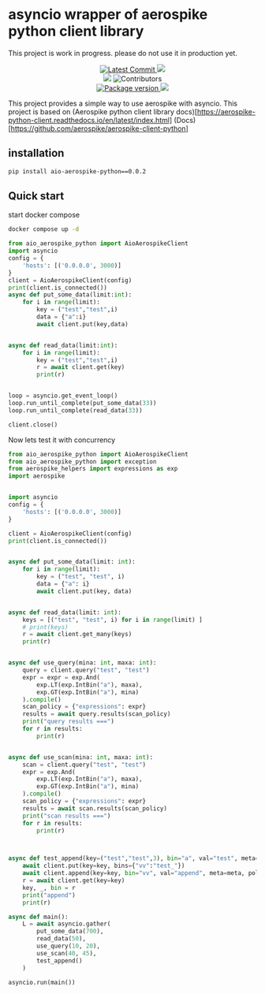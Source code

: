# asyncio wrapper of aerospike python client library #

This project is work in progress. please do not use it in production yet. 
<p align="center">
    <a href="https://github.com/datacontinuo-com/aio_aerospike_python" target="_blank">
        <img src="https://img.shields.io/github/last-commit/datacontinuo-com/aio_aerospike_python" alt="Latest Commit">
    </a>
    <img src="https://img.shields.io/badge/License-Apache_2.0-blue.svg">
    <br />
    <a href="https://github.com/datacontinuo-com/aio_aerospike_python/issues"><img src="https://img.shields.io/github/issues/datacontinuo-com/aio_aerospike_python" /></a>
    <img alt="Contributors" src="https://img.shields.io/github/contributors/datacontinuo-com/aio_aerospike_python">
    <br />
    <a href="https://pypi.org/project/aio-aerospike-python/" target="_blank">
        <img src="https://img.shields.io/pypi/v/aio-aerospike-python" alt="Package version">
    </a>
    <img src="https://img.shields.io/pypi/pyversions/aio-aerospike-python">
</p>






This project provides a simple way to use aerospike with asyncio. 
This project is based on  (Aerospike python client library docs)[https://aerospike-python-client.readthedocs.io/en/latest/index.html] 
(Docs)[https://github.com/aerospike/aerospike-client-python]

## installation ##

```bash
pip install aio-aerospike-python==0.0.2
```


## Quick start  ##
start docker compose 

```bash
docker compose up -d 
```

```python
from aio_aerospike_python import AioAerospikeClient
import asyncio
config = {
    'hosts': [('0.0.0.0', 3000)]
}
client = AioAerospikeClient(config)
print(client.is_connected())
async def put_some_data(limit:int):
    for i in range(limit):
        key = ("test","test",i)
        data = {"a":i}
        await client.put(key,data)


async def read_data(limit:int):
    for i in range(limit):
        key = ("test","test",i)
        r = await client.get(key)
        print(r)


loop = asyncio.get_event_loop()
loop.run_until_complete(put_some_data(33))
loop.run_until_complete(read_data(33))

client.close()
```

Now lets test it with concurrency
```python
from aio_aerospike_python import AioAerospikeClient
from aio_aerospike_python import exception
from aerospike_helpers import expressions as exp
import aerospike


import asyncio
config = {
    'hosts': [('0.0.0.0', 3000)]
}

client = AioAerospikeClient(config)
print(client.is_connected())


async def put_some_data(limit: int):
    for i in range(limit):
        key = ("test", "test", i)
        data = {"a": i}
        await client.put(key, data)


async def read_data(limit: int):
    keys = [("test", "test", i) for i in range(limit) ]
    # print(keys)
    r = await client.get_many(keys)
    print(r)


async def use_query(mina: int, maxa: int):
    query = client.query("test", "test")
    expr = expr = exp.And(
        exp.LT(exp.IntBin("a"), maxa),
        exp.GT(exp.IntBin("a"), mina)
    ).compile()
    scan_policy = {"expressions": expr}
    results = await query.results(scan_policy)
    print("query results ===")
    for r in results:
        print(r)


async def use_scan(mina: int, maxa: int):
    scan = client.query("test", "test")
    expr = exp.And(
        exp.LT(exp.IntBin("a"), maxa),
        exp.GT(exp.IntBin("a"), mina)
    ).compile()
    scan_policy = {"expressions": expr}
    results = await scan.results(scan_policy)
    print("scan results ===")
    for r in results:
        print(r)



async def test_append(key=("test","test",3), bin="a", val="test", meta=None, policy=None):
    await client.put(key=key, bins={"vv":"test_"})
    await client.append(key=key, bin="vv", val="append", meta=meta, policy=policy)
    r = await client.get(key=key)
    key, _, bin = r
    print("append")
    print(r)

async def main():
    L = await asyncio.gather(
        put_some_data(700),
        read_data(50),
        use_query(10, 20),
        use_scan(40, 45),
        test_append()
    )

asyncio.run(main())
```


